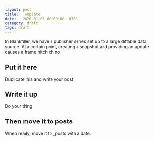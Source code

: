 ```yaml
---
layout: post
title:  Template
date:   2020-01-01 00:00:00 -0700
category: draft
tags: draft
---
```

In Blankfiller, we have a publisher series set up to a large diffable data source. At a certain point, creating a snapshot and providing an update causes a frame hitch oh no

## Put it here
Duplicate this and write your post

## Write it up
Do your thing

## Then move it to posts
When ready, move it to _posts with a date.